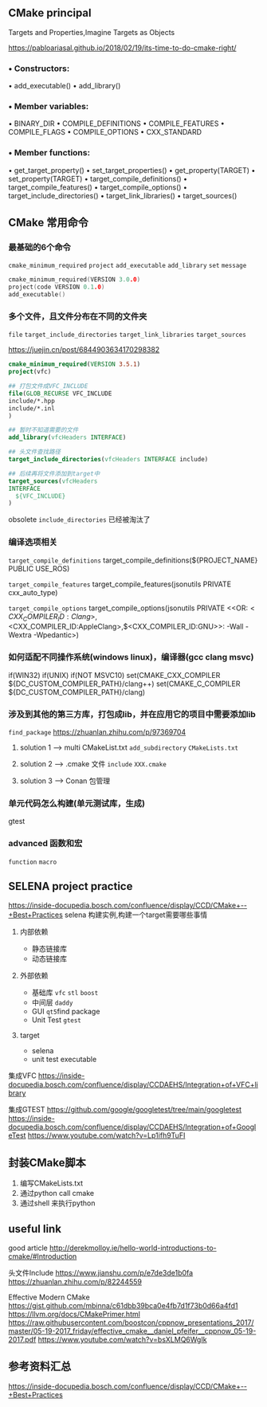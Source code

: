 ## CMake principal
Targets and Properties,Imagine Targets as Objects

https://pabloariasal.github.io/2018/02/19/its-time-to-do-cmake-right/

### • Constructors:
• add_executable()
• add_library()

### • Member variables:
• BINARY_DIR
• COMPILE_DEFINITIONS
• COMPILE_FEATURES
• COMPILE_FLAGS
• COMPILE_OPTIONS
• CXX_STANDARD

### • Member functions:
• get_target_property()
• set_target_properties()
• get_property(TARGET)
• set_property(TARGET)
• target_compile_definitions()
• target_compile_features()
• target_compile_options()
• target_include_directories()
• target_link_libraries()
• target_sources()


## CMake 常用命令
### 最基础的6个命令
`cmake_minimum_required`
`project`
`add_executable` `add_library`
`set`
`message`

```c
cmake_minimum_required(VERSION 3.0.0)
project(code VERSION 0.1.0)
add_executable()
```

### 多个文件，且文件分布在不同的文件夹
`file`
`target_include_directories`
`target_link_libraries`
`target_sources`

https://juejin.cn/post/6844903634170298382

```cmake
cmake_minimum_required(VERSION 3.5.1)
project(vfc)

## 打包文件成VFC_INCLUDE
file(GLOB_RECURSE VFC_INCLUDE
include/*.hpp
include/*.inl
)

## 暂时不知道需要的文件
add_library(vfcHeaders INTERFACE)

## 头文件查找路径
target_include_directories(vfcHeaders INTERFACE include)

## 后续再将文件添加到target中
target_sources(vfcHeaders
INTERFACE
  ${VFC_INCLUDE}
)
```
obsolete
`include_directories` 已经被淘汰了 

### 编译选项相关
`target_compile_definitions`
target_compile_definitions(${PROJECT_NAME} PUBLIC USE_ROS)

`target_compile_features`
target_compile_features(jsonutils PRIVATE cxx_auto_type)

`target_compile_options`
target_compile_options(jsonutils PRIVATE
    $<$<OR:$<CXX_COMPILER_ID:Clang>,$<CXX_COMPILER_ID:AppleClang>,$<CXX_COMPILER_ID:GNU>>:
    -Wall -Wextra -Wpedantic>)

### 如何适配不同操作系统(windows linux)，编译器(gcc clang msvc)
if(WIN32)
if(UNIX)
if(NOT MSVC10)
set(CMAKE_CXX_COMPILER ${DC_CUSTOM_COMPILER_PATH}/clang++)
set(CMAKE_C_COMPILER ${DC_CUSTOM_COMPILER_PATH}/clang)

### 涉及到其他的第三方库，打包成lib，并在应用它的项目中需要添加lib

`find_package`
https://zhuanlan.zhihu.com/p/97369704

1. solution 1 --> multi CMakeList.txt
`add_subdirectory`
`CMakeLists.txt`

2. solution 2 --> .cmake 文件
`include`
`XXX.cmake`

3. solution 3 --> Conan 包管理

### 单元代码怎么构建(单元测试库，生成)
gtest

### advanced 函数和宏
`function`
`macro`


## SELENA project practice
https://inside-docupedia.bosch.com/confluence/display/CCD/CMake+--+Best+Practices
selena 构建实例,构建一个target需要哪些事情
1. 内部依赖
   - 静态链接库
   - 动态链接库

2. 外部依赖
   - 基础库 `vfc` `stl` `boost`
   - 中间层 `daddy`
   - GUI `qt5`find package
   - Unit Test `gtest`

3. target 
   - selena
   - unit test executable

集成VFC
https://inside-docupedia.bosch.com/confluence/display/CCDAEHS/Integration+of+VFC+library

集成GTEST
https://github.com/google/googletest/tree/main/googletest
https://inside-docupedia.bosch.com/confluence/display/CCDAEHS/Integration+of+GoogleTest
https://www.youtube.com/watch?v=Lp1ifh9TuFI


## 封装CMake脚本
1. 编写CMakeLists.txt
2. 通过python call cmake
3. 通过shell 来执行python


## useful link
good article
http://derekmolloy.ie/hello-world-introductions-to-cmake/#Introduction

头文件Include
https://www.jianshu.com/p/e7de3de1b0fa
https://zhuanlan.zhihu.com/p/82244559

Effective Modern CMake
https://gist.github.com/mbinna/c61dbb39bca0e4fb7d1f73b0d66a4fd1
https://llvm.org/docs/CMakePrimer.html
https://raw.githubusercontent.com/boostcon/cppnow_presentations_2017/master/05-19-2017_friday/effective_cmake__daniel_pfeifer__cppnow_05-19-2017.pdf
https://www.youtube.com/watch?v=bsXLMQ6WgIk


## 参考资料汇总
https://inside-docupedia.bosch.com/confluence/display/CCD/CMake+--+Best+Practices
